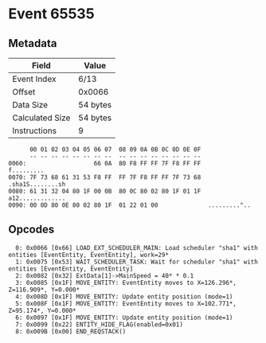 # Event 65535

## Metadata

| Field           | Value    |
|-----------------|----------|
| Event Index     | 6/13     |
| Offset          | 0x0066   |
| Data Size       | 54 bytes |
| Calculated Size | 54 bytes |
| Instructions    | 9        |

```
      00 01 02 03 04 05 06 07  08 09 0A 0B 0C 0D 0E 0F
      -- -- -- -- -- -- -- --  -- -- -- -- -- -- -- --
0060:                   66 0A  80 F8 FF FF 7F F8 FF FF        f.........
0070: 7F 73 68 61 31 53 F8 FF  FF 7F F8 FF FF 7F 73 68  .sha1S........sh
0080: 61 31 32 04 80 1F 00 0B  80 0C 80 02 80 1F 01 1F  a12.............
0090: 00 0D 80 0E 80 02 80 1F  01 22 01 00              ........."..    
```

## Opcodes

```
  0: 0x0066 [0x66] LOAD_EXT_SCHEDULER_MAIN: Load scheduler "sha1" with entities [EventEntity, EventEntity], work=29*
  1: 0x0075 [0x53] WAIT_SCHEDULER_TASK: Wait for scheduler "sha1" with entities [EventEntity, EventEntity]
  2: 0x0082 [0x32] ExtData[1]->MainSpeed = 40* * 0.1
  3: 0x0085 [0x1F] MOVE_ENTITY: EventEntity moves to X=126.296*, Z=116.909*, Y=0.000*
  4: 0x008D [0x1F] MOVE_ENTITY: Update entity position (mode=1)
  5: 0x008F [0x1F] MOVE_ENTITY: EventEntity moves to X=102.771*, Z=95.174*, Y=0.000*
  6: 0x0097 [0x1F] MOVE_ENTITY: Update entity position (mode=1)
  7: 0x0099 [0x22] ENTITY_HIDE_FLAG(enabled=0x01)
  8: 0x009B [0x00] END_REQSTACK()
```
